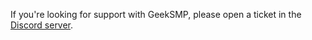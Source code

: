 If you're looking for support with GeekSMP, please open a ticket in the [Discord server](https://discord.gg/Ft6YB6yjAC).